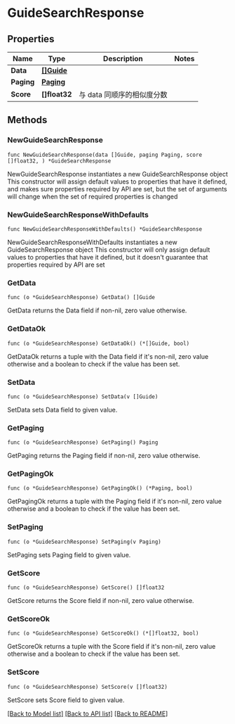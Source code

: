 # GuideSearchResponse

## Properties

Name | Type | Description | Notes
------------ | ------------- | ------------- | -------------
**Data** | [**[]Guide**](Guide.md) |  | 
**Paging** | [**Paging**](Paging.md) |  | 
**Score** | **[]float32** | 与 data 同顺序的相似度分数 | 

## Methods

### NewGuideSearchResponse

`func NewGuideSearchResponse(data []Guide, paging Paging, score []float32, ) *GuideSearchResponse`

NewGuideSearchResponse instantiates a new GuideSearchResponse object
This constructor will assign default values to properties that have it defined,
and makes sure properties required by API are set, but the set of arguments
will change when the set of required properties is changed

### NewGuideSearchResponseWithDefaults

`func NewGuideSearchResponseWithDefaults() *GuideSearchResponse`

NewGuideSearchResponseWithDefaults instantiates a new GuideSearchResponse object
This constructor will only assign default values to properties that have it defined,
but it doesn't guarantee that properties required by API are set

### GetData

`func (o *GuideSearchResponse) GetData() []Guide`

GetData returns the Data field if non-nil, zero value otherwise.

### GetDataOk

`func (o *GuideSearchResponse) GetDataOk() (*[]Guide, bool)`

GetDataOk returns a tuple with the Data field if it's non-nil, zero value otherwise
and a boolean to check if the value has been set.

### SetData

`func (o *GuideSearchResponse) SetData(v []Guide)`

SetData sets Data field to given value.


### GetPaging

`func (o *GuideSearchResponse) GetPaging() Paging`

GetPaging returns the Paging field if non-nil, zero value otherwise.

### GetPagingOk

`func (o *GuideSearchResponse) GetPagingOk() (*Paging, bool)`

GetPagingOk returns a tuple with the Paging field if it's non-nil, zero value otherwise
and a boolean to check if the value has been set.

### SetPaging

`func (o *GuideSearchResponse) SetPaging(v Paging)`

SetPaging sets Paging field to given value.


### GetScore

`func (o *GuideSearchResponse) GetScore() []float32`

GetScore returns the Score field if non-nil, zero value otherwise.

### GetScoreOk

`func (o *GuideSearchResponse) GetScoreOk() (*[]float32, bool)`

GetScoreOk returns a tuple with the Score field if it's non-nil, zero value otherwise
and a boolean to check if the value has been set.

### SetScore

`func (o *GuideSearchResponse) SetScore(v []float32)`

SetScore sets Score field to given value.



[[Back to Model list]](../README.md#documentation-for-models) [[Back to API list]](../README.md#documentation-for-api-endpoints) [[Back to README]](../README.md)



